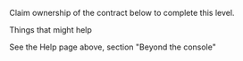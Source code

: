 Claim ownership of the contract below to complete this level.

  Things that might help

See the Help page above, section "Beyond the console"
